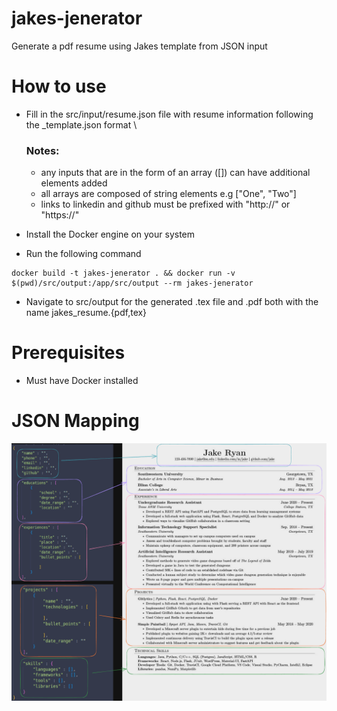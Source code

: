 # jakes-jenerator
Generate a pdf resume using Jakes template from JSON input 


# How to use
- Fill in the src/input/resume.json file with resume information following the _template.json format \
    ### Notes:
    - any inputs that are in the form of an array ([]) can have additional elements added
    - all arrays are composed of string elements e.g ["One", "Two"]
    - links to linkedin and github must be prefixed with "http://" or "https://"

- Install the Docker engine on your system

- Run the following command
```
docker build -t jakes-jenerator . && docker run -v $(pwd)/src/output:/app/src/output --rm jakes-jenerator
```

- Navigate to src/output for the generated .tex file and .pdf both with the name jakes_resume.{pdf,tex}


# Prerequisites
- Must have Docker installed


# JSON Mapping
![alt text](mapping.png)